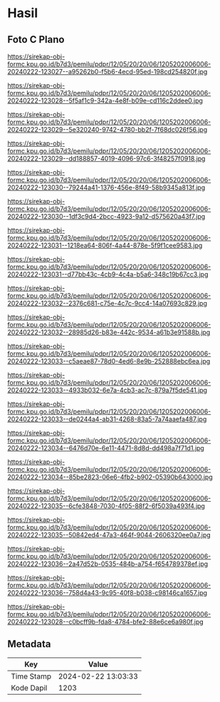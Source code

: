 # Hasil

## Foto C Plano

https://sirekap-obj-formc.kpu.go.id/b7d3/pemilu/pdpr/12/05/20/20/06/1205202006006-20240222-123027--a95262b0-f5b6-4ecd-95ed-198cd254820f.jpg

https://sirekap-obj-formc.kpu.go.id/b7d3/pemilu/pdpr/12/05/20/20/06/1205202006006-20240222-123028--5f5af1c9-342a-4e8f-b09e-cd116c2ddee0.jpg

https://sirekap-obj-formc.kpu.go.id/b7d3/pemilu/pdpr/12/05/20/20/06/1205202006006-20240222-123029--5e320240-9742-4780-bb2f-7f68dc026f56.jpg

https://sirekap-obj-formc.kpu.go.id/b7d3/pemilu/pdpr/12/05/20/20/06/1205202006006-20240222-123029--dd188857-4019-4096-97c6-3f48257f0918.jpg

https://sirekap-obj-formc.kpu.go.id/b7d3/pemilu/pdpr/12/05/20/20/06/1205202006006-20240222-123030--79244a41-1376-456e-8f49-58b9345a813f.jpg

https://sirekap-obj-formc.kpu.go.id/b7d3/pemilu/pdpr/12/05/20/20/06/1205202006006-20240222-123030--1df3c9d4-2bcc-4923-9a12-d575620a43f7.jpg

https://sirekap-obj-formc.kpu.go.id/b7d3/pemilu/pdpr/12/05/20/20/06/1205202006006-20240222-123031--1218ea64-806f-4a44-878e-5f9f1cee9583.jpg

https://sirekap-obj-formc.kpu.go.id/b7d3/pemilu/pdpr/12/05/20/20/06/1205202006006-20240222-123031--d77bb43c-4cb9-4c4a-b5a6-348c19b67cc3.jpg

https://sirekap-obj-formc.kpu.go.id/b7d3/pemilu/pdpr/12/05/20/20/06/1205202006006-20240222-123032--2376c681-c75e-4c7c-9cc4-14a07693c829.jpg

https://sirekap-obj-formc.kpu.go.id/b7d3/pemilu/pdpr/12/05/20/20/06/1205202006006-20240222-123032--28985d26-b83e-442c-9534-a61b3e91588b.jpg

https://sirekap-obj-formc.kpu.go.id/b7d3/pemilu/pdpr/12/05/20/20/06/1205202006006-20240222-123033--c5aeae87-78d0-4ed6-8e9b-252888ebc6ea.jpg

https://sirekap-obj-formc.kpu.go.id/b7d3/pemilu/pdpr/12/05/20/20/06/1205202006006-20240222-123033--4933b032-6e7a-4cb3-ac7c-879a7f5de541.jpg

https://sirekap-obj-formc.kpu.go.id/b7d3/pemilu/pdpr/12/05/20/20/06/1205202006006-20240222-123033--de0244a4-ab31-4268-83a5-7a74aaefa487.jpg

https://sirekap-obj-formc.kpu.go.id/b7d3/pemilu/pdpr/12/05/20/20/06/1205202006006-20240222-123034--6476d70e-6e11-4471-8d8d-dd498a7f71d1.jpg

https://sirekap-obj-formc.kpu.go.id/b7d3/pemilu/pdpr/12/05/20/20/06/1205202006006-20240222-123034--85be2823-06e6-4fb2-b902-05390b643000.jpg

https://sirekap-obj-formc.kpu.go.id/b7d3/pemilu/pdpr/12/05/20/20/06/1205202006006-20240222-123035--6cfe3848-7030-4f05-88f2-6f5039a493f4.jpg

https://sirekap-obj-formc.kpu.go.id/b7d3/pemilu/pdpr/12/05/20/20/06/1205202006006-20240222-123035--50842ed4-47a3-464f-9044-2606320ee0a7.jpg

https://sirekap-obj-formc.kpu.go.id/b7d3/pemilu/pdpr/12/05/20/20/06/1205202006006-20240222-123036--2a47d52b-0535-484b-a754-f654789378ef.jpg

https://sirekap-obj-formc.kpu.go.id/b7d3/pemilu/pdpr/12/05/20/20/06/1205202006006-20240222-123036--758d4a43-9c95-40f8-b038-c98146ca1657.jpg

https://sirekap-obj-formc.kpu.go.id/b7d3/pemilu/pdpr/12/05/20/20/06/1205202006006-20240222-123028--c0bcff9b-fda8-4784-bfe2-88e6ce6a980f.jpg


## Metadata

| Key        | Value               |
| ---------- | ------------------- |
| Time Stamp | 2024-02-22 13:03:33 |
| Kode Dapil | 1203                |



